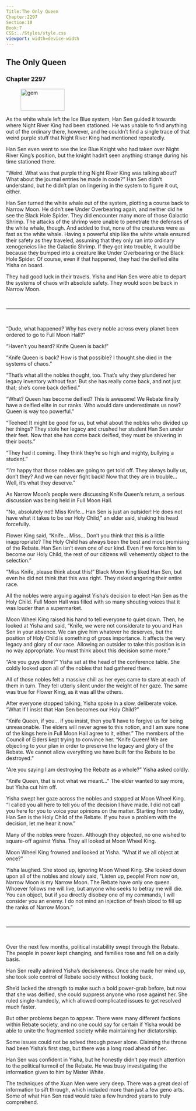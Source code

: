 ```yaml
---
Title:The Only Queen 
Chapter:2297 
Section:10 
Book:7 
CSS:../Styles/style.css 
viewport: width=device-width
---
```

  
## The Only Queen
### Chapter 2297
  
<figure>
	<img src="../Images/gem.gif" alt="gem" id="gem" width="120" height="60" />
</figure>
  

  
As the white whale left the Ice Blue system, Han Sen guided it towards where Night River King had been stationed. He was unable to find anything out of the ordinary there, however, and he couldn’t find a single trace of that weird purple stuff that Night River King had mentioned repeatedly.

Han Sen even went to see the Ice Blue Knight who had taken over Night River King’s position, but the knight hadn’t seen anything strange during his time stationed there.

“Weird. What was that purple thing Night River King was talking about? What about the journal entries he made in code?” Han Sen didn’t understand, but he didn’t plan on lingering in the system to figure it out, either.

Han Sen turned the white whale out of the system, plotting a course back to Narrow Moon. He didn’t see Under Overbearing again, and neither did he see the Black Hole Spider. They did encounter many more of those Galactic Shrimp. The attacks of the shrimp were unable to penetrate the defenses of the white whale, though. And added to that, none of the creatures were as fast as the white whale. Having a powerful ship like the white whale ensured their safety as they traveled, assuming that they only ran into ordinary xenogeneics like the Galactic Shrimp. If they got into trouble, it would be because they bumped into a creature like Under Overbearing or the Black Hole Spider. Of course, even if that happened, they had the deified elite Yisha on board.

They had good luck in their travels. Yisha and Han Sen were able to depart the systems of chaos with absolute safety. They would soon be back in Narrow Moon.

<br>

*****

<br>

“Dude, what happened? Why has every noble across every planet been ordered to go to Full Moon Hall?”

“Haven’t you heard? Knife Queen is back!”

“Knife Queen is back? How is that possible? I thought she died in the systems of chaos.”

“That’s what all the nobles thought, too. That’s why they plundered her legacy inventory without fear. But she has really come back, and not just that; she’s come back deified.”

“What? Queen has become deified? This is awesome! We Rebate finally have a deified elite in our ranks. Who would dare underestimate us now? Queen is way too powerful.”

“Teehee! It might be good for us, but what about the nobles who divided up her things? They stole her legacy and crushed her student Han Sen under their feet. Now that she has come back deified, they must be shivering in their boots.”

“They had it coming. They think they’re so high and mighty, bullying a student.”

“I’m happy that those nobles are going to get told off. They always bully us, don’t they? And we can never fight back! Now that they are in trouble… Well, it’s what they deserve.”

As Narrow Moon’s people were discussing Knife Queen’s return, a serious discussion was being held in Full Moon Hall.

“No, absolutely not! Miss Knife… Han Sen is just an outsider! He does not have what it takes to be our Holy Child,” an elder said, shaking his head forcefully.

Flower King said, “Knife… Miss… Don’t you think that this is a little inappropriate? The Holy Child has always been the best and most promising of the Rebate. Han Sen isn’t even one of our kind. Even if we force him to become our Holy Child, the rest of our citizens will vehemently object to the selection.”

“Miss Knife, please think about this!” Black Moon King liked Han Sen, but even he did not think that this was right. They risked angering their entire race.

All the nobles were arguing against Yisha’s decision to elect Han Sen as the Holy Child. Full Moon Hall was filled with so many shouting voices that it was louder than a supermarket.

Moon Wheel King raised his hand to tell everyone to quiet down. Then, he looked at Yisha and said, “Knife, we were not considerate to you and Han Sen in your absence. We can give him whatever he deserves, but the position of Holy Child is something of gross importance. It affects the very legacy and glory of our race. Allowing an outsider to take this position is in no way appropriate. You must think about this decision some more.”

“Are you guys done?” Yisha sat at the head of the conference table. She coldly looked upon all of the nobles that had gathered there.

All of those nobles felt a massive chill as her eyes came to stare at each of them in turn. They fell utterly silent under the weight of her gaze. The same was true for Flower King, as it was all the others.

After everyone stopped talking, Yisha spoke in a slow, deliberate voice. “What if I insist that Han Sen becomes our Holy Child?”

“Knife Queen, if you… if you insist, then you’ll have to forgive us for being unreasonable. The elders will never agree to this notion, and I am sure none of the kings here in Full Moon Hall agree to it, either.” The members of the Council of Elders kept trying to convince her. “Knife Queen! We are objecting to your plan in order to preserve the legacy and glory of the Rebate. We cannot allow everything we have built for the Rebate to be destroyed.”

“Are you saying I am destroying the Rebate as a whole?” Yisha asked coldly.

“Knife Queen, that is not what we meant…” The elder wanted to say more, but Yisha cut him off.

Yisha swept her gaze across the nobles and stopped at Moon Wheel King. “I called you all here to tell you of the decision I have made. I did not call you here for you to voice your opinions on the matter. Starting from today, Han Sen is the Holy Child of the Rebate. If you have a problem with the decision, let me hear it now.”

Many of the nobles were frozen. Although they objected, no one wished to square-off against Yisha. They all looked at Moon Wheel King.

Moon Wheel King frowned and looked at Yisha. “What if we all object at once?”

Yisha laughed. She stood up, ignoring Moon Wheel King. She looked down upon all of the nobles and slowly said, “Listen up, people! From now on, Narrow Moon is my Narrow Moon. The Rebate have only one queen. Whoever follows me will live, but anyone who seeks to betray me will die. You can object, but if you directly disobey one of my commands, I will consider you an enemy. I do not mind an injection of fresh blood to fill up the ranks of Narrow Moon.”

<br>

*****

<br>

Over the next few months, political instability swept through the Rebate. The people in power kept changing, and families rose and fell on a daily basis.

Han Sen really admired Yisha’s decisiveness. Once she made her mind up, she took sole control of Rebate society without looking back.

She’d lacked the strength to make such a bold power-grab before, but now that she was deified, she could suppress anyone who rose against her. She ruled single-handedly, which allowed complicated issues to get resolved much faster.

But other problems began to appear. There were many different factions within Rebate society, and no one could say for certain if Yisha would be able to unite the fragmented society while maintaining her dictatorship.

Some issues could not be solved through power alone. Claiming the throne had been Yisha’s first step, but there was a long road ahead of her.

Han Sen was confident in Yisha, but he honestly didn’t pay much attention to the political turmoil of the Rebate. He was busy investigating the information given to him by Mister White.

The techniques of the Xuan Men were very deep. There was a great deal of information to sift through, which included more than just a few geno arts. Some of what Han Sen read would take a few hundred years to truly comprehend.